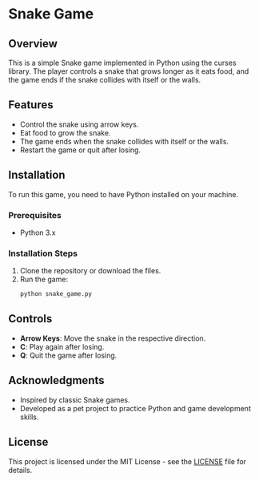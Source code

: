 # Snake Game

## Overview
This is a simple Snake game implemented in Python using the curses library. The player controls a snake that grows longer as it eats food, and the game ends if the snake collides with itself or the walls.

## Features
- Control the snake using arrow keys.
- Eat food to grow the snake.
- The game ends when the snake collides with itself or the walls.
- Restart the game or quit after losing.

## Installation
To run this game, you need to have Python installed on your machine.

### Prerequisites
- Python 3.x

### Installation Steps
1. Clone the repository or download the files.
2. Run the game:
   ```bash
   python snake_game.py
   ```

## Controls
- **Arrow Keys**: Move the snake in the respective direction.
- **C**: Play again after losing.
- **Q**: Quit the game after losing.

## Acknowledgments
- Inspired by classic Snake games.
- Developed as a pet project to practice Python and game development skills.

## License
This project is licensed under the MIT License - see the [LICENSE](LICENSE) file for details.

